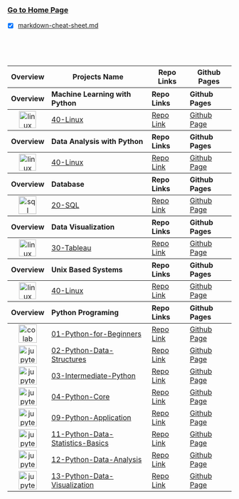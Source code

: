 ### [Go to Home Page](https://github.com/celik-muhammed)

* [x] [markdown-cheat-sheet.md](./markdown-cheat-sheet.md)

<div align="center">
<table align="center">
  <thead><tr><th>Overview</th><th>Projects Name</th><th>Repo Links</th><th>Github Pages</th></tr></thead>  
  
  <thead align="left"><tr><th>Overview</th><th>Machine Learning with Python</th><th>Repo Links</th><th>Github Pages</th></tr></thead>
  </tbody>
    <tr>
      <td align='center'><img src="https://assets.ubuntu.com/v1/ed348358-logo-cof.svg" alt="linux" height=38></td>
      <td><a href="https://github.com/celik-muhammed/40-Linux" target="_blank">40-Linux</a></td>
      <td><a href="https://github.com/celik-muhammed/40-Linux" target="_blank">Repo Link</a></td>
      <td><a href="^#" target="_blank">Github Page</a></td>
    </tr>
  </tbody>
  
  <thead align="left"><tr><th>Overview</th><th>Data Analysis with Python</th><th>Repo Links</th><th>Github Pages</th></tr></thead>
  </tbody>
    <tr>
      <td align='center'><img src="https://assets.ubuntu.com/v1/ed348358-logo-cof.svg" alt="linux" height=38></td>
      <td><a href="https://github.com/celik-muhammed/40-Linux" target="_blank">40-Linux</a></td>
      <td><a href="https://github.com/celik-muhammed/40-Linux" target="_blank">Repo Link</a></td>
      <td><a href="^#" target="_blank">Github Page</a></td>
    </tr>
  </tbody>
  
  <thead align="left"><tr><th>Overview</th><th>Database</th><th>Repo Links</th><th>Github Pages</th></tr></thead>
  </tbody>
    <tr>
      <td align='center'><img src="https://docs.microsoft.com/en-us/sql/tools/media/overview-sql-tools/azure-data-studio.svg?view=sql-server-ver15" alt="sql" height=40></td>
      <td><a href="https://github.com/celik-muhammed/20-SQL" target="_blank">20-SQL</a></td>
      <td><a href="https://github.com/celik-muhammed/20-SQL" target="_blank">Repo Link</a></td>
      <td><a href="^#" target="_blank">Github Page</a></td>
    </tr>
  </tbody>  
  
  <thead align="left"><tr><th>Overview</th><th>Data Visualization</th><th>Repo Links</th><th>Github Pages</th></tr></thead>
  </tbody>
    <tr>
      <td align='center'><img src="https://www.tableau.com/favicon.ico" alt="linux" height=38></td>
      <td><a href="https://github.com/celik-muhammed/30-Tableau" target="_blank">30-Tableau</a></td>
      <td><a href="https://github.com/celik-muhammed/30-Tableau" target="_blank">Repo Link</a></td>
      <td><a href="^#" target="_blank">Github Page</a></td>
    </tr>
  </tbody>    
  
  <thead align="left"><tr><th>Overview</th><th>Unix Based Systems</th><th>Repo Links</th><th>Github Pages</th></tr></thead>
  </tbody>
    <tr>
      <td align='center'><img src="https://assets.ubuntu.com/v1/ed348358-logo-cof.svg" alt="linux" height=38></td>
      <td><a href="https://github.com/celik-muhammed/40-Linux" target="_blank">40-Linux</a></td>
      <td><a href="https://github.com/celik-muhammed/40-Linux" target="_blank">Repo Link</a></td>
      <td><a href="^#" target="_blank">Github Page</a></td>
    </tr>
  </tbody>
  
  <thead align="left"><tr><th>Overview</th><th>Python Programing</th><th>Repo Links</th><th>Github Pages</th></tr></thead>  
  <tbody>
    <tr>
      <td align='center'><img src="https://colab.research.google.com/img/colab_favicon_256px.png" alt="colab" height=41></td>
      <td><a href="https://github.com/celik-muhammed/01-Python-for-Beginners" target="_blank">01-Python-for-Beginners</a></td>
      <td><a href="https://github.com/celik-muhammed/01-Python-for-Beginners" target="_blank">Repo Link</a></td>
      <td><a href="^#" target="_blank">Github Page</a></td>
    </tr>
    <tr>
      <td align='center'><img src="https://res.cloudinary.com/canonical/image/fetch/f_auto,q_auto,fl_sanitize,w_55,h_64/https://assets.ubuntu.com/v1/8ee86883-jupyter-logo.png" alt="jupyter" height=41></td>
      <td><a href="https://github.com/celik-muhammed/02-Python-Data-Structures" target="_blank">02-Python-Data-Structures</a></td>
      <td><a href="https://github.com/celik-muhammed/02-Python-Data-Structures" target="_blank">Repo Link</a></td>
      <td><a href="^#" target="_blank">Github Page</a></td>
    </tr>
    <tr>
      <td align='center'><img src="https://res.cloudinary.com/canonical/image/fetch/f_auto,q_auto,fl_sanitize,w_55,h_64/https://assets.ubuntu.com/v1/8ee86883-jupyter-logo.png" alt="jupyter" height=41></td>
      <td><a href="https://github.com/celik-muhammed/03-Intermediate-Python" target="_blank">03-Intermediate-Python</a></td>
      <td><a href="https://github.com/celik-muhammed/03-Intermediate-Python" target="_blank">Repo Link</a></td>
      <td><a href="^#" target="_blank">Github Page</a></td>
    </tr>
    <tr>
      <td align='center'><img src="https://res.cloudinary.com/canonical/image/fetch/f_auto,q_auto,fl_sanitize,w_55,h_64/https://assets.ubuntu.com/v1/8ee86883-jupyter-logo.png" alt="jupyter" height=41></td>
      <td><a href="https://github.com/celik-muhammed/04-Python-Core" target="_blank">04-Python-Core</a></td>
      <td><a href="https://github.com/celik-muhammed/04-Python-Core" target="_blank">Repo Link</a></td>
      <td><a href="^#" target="_blank">Github Page</a></td>
    </tr>
    <tr>
      <td align='center'><img src="https://res.cloudinary.com/canonical/image/fetch/f_auto,q_auto,fl_sanitize,w_55,h_64/https://assets.ubuntu.com/v1/8ee86883-jupyter-logo.png" alt="jupyter" height=41></td>
      <td><a href="https://github.com/celik-muhammed/09-Python-Application" target="_blank">09-Python-Application</a></td>
      <td><a href="https://github.com/celik-muhammed/09-Python-Application" target="_blank">Repo Link</a></td>
      <td><a href="^#" target="_blank">Github Page</a></td>
    </tr>
    <tr>
      <td align='center'><img src="https://res.cloudinary.com/canonical/image/fetch/f_auto,q_auto,fl_sanitize,w_55,h_64/https://assets.ubuntu.com/v1/8ee86883-jupyter-logo.png" alt="jupyter" height=41></td>
      <td><a href="https://github.com/celik-muhammed/11-Python-Data-Statistics-Basics" target="_blank">11-Python-Data-Statistics-Basics</a></td>
      <td><a href="https://github.com/celik-muhammed/11-Python-Data-Statistics-Basics" target="_blank">Repo Link</a></td>
      <td><a href="^#" target="_blank">Github Page</a></td>
    </tr>
    <tr>
      <td align='center'><img src="https://res.cloudinary.com/canonical/image/fetch/f_auto,q_auto,fl_sanitize,w_55,h_64/https://assets.ubuntu.com/v1/8ee86883-jupyter-logo.png" alt="jupyter" height=41></td>
      <td><a href="https://github.com/celik-muhammed/12-Python-Data-Analysis" target="_blank">12-Python-Data-Analysis</a></td>
      <td><a href="https://github.com/celik-muhammed/12-Python-Data-Analysis" target="_blank">Repo Link</a></td>
      <td><a href="^#" target="_blank">Github Page</a></td>
    </tr>
    <tr>
      <td align='center'><img src="https://res.cloudinary.com/canonical/image/fetch/f_auto,q_auto,fl_sanitize,w_55,h_64/https://assets.ubuntu.com/v1/8ee86883-jupyter-logo.png" alt="jupyter" height=41></td>
      <td><a href="https://github.com/celik-muhammed/13-Python-Data-Visualization" target="_blank">13-Python-Data-Visualization</a></td>
      <td><a href="https://github.com/celik-muhammed/13-Python-Data-Visualization" target="_blank">Repo Link</a></td>
      <td><a href="^#" target="_blank">Github Page</a></td>
    </tr>
  </tbody>  
</table>
</div>
